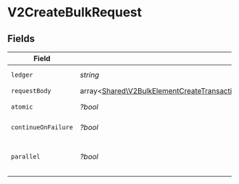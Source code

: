 # V2CreateBulkRequest


## Fields

| Field                                                                                                                                                                                         | Type                                                                                                                                                                                          | Required                                                                                                                                                                                      | Description                                                                                                                                                                                   | Example                                                                                                                                                                                       |
| --------------------------------------------------------------------------------------------------------------------------------------------------------------------------------------------- | --------------------------------------------------------------------------------------------------------------------------------------------------------------------------------------------- | --------------------------------------------------------------------------------------------------------------------------------------------------------------------------------------------- | --------------------------------------------------------------------------------------------------------------------------------------------------------------------------------------------- | --------------------------------------------------------------------------------------------------------------------------------------------------------------------------------------------- |
| `ledger`                                                                                                                                                                                      | *string*                                                                                                                                                                                      | :heavy_check_mark:                                                                                                                                                                            | Name of the ledger.                                                                                                                                                                           | ledger001                                                                                                                                                                                     |
| `requestBody`                                                                                                                                                                                 | array<[Shared\V2BulkElementCreateTransaction\|Shared\V2BulkElementAddMetadata\|Shared\V2BulkElementRevertTransaction\|Shared\V2BulkElementDeleteMetadata](../../Models/Shared/V2BulkElement.md)> | :heavy_minus_sign:                                                                                                                                                                            | N/A                                                                                                                                                                                           |                                                                                                                                                                                               |
| `atomic`                                                                                                                                                                                      | *?bool*                                                                                                                                                                                       | :heavy_minus_sign:                                                                                                                                                                            | Make bulk atomic                                                                                                                                                                              | true                                                                                                                                                                                          |
| `continueOnFailure`                                                                                                                                                                           | *?bool*                                                                                                                                                                                       | :heavy_minus_sign:                                                                                                                                                                            | Continue on failure                                                                                                                                                                           | true                                                                                                                                                                                          |
| `parallel`                                                                                                                                                                                    | *?bool*                                                                                                                                                                                       | :heavy_minus_sign:                                                                                                                                                                            | Process bulk elements in parallel                                                                                                                                                             | true                                                                                                                                                                                          |